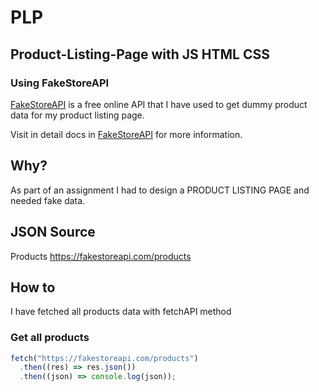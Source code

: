 # PLP
## Product-Listing-Page with JS HTML CSS
### Using FakeStoreAPI

[FakeStoreAPI](https://fakestoreapi.com) is a free online API that I have used to get dummy product data for my product listing page.

Visit in detail docs in [FakeStoreAPI](https://fakestoreapi.com) for more information.

## Why?
As part of an assignment I had to design a PRODUCT LISTING PAGE and needed fake data.

## JSON Source
Products https://fakestoreapi.com/products

## How to
I have fetched all products data with fetchAPI method

### Get all products
```js
fetch("https://fakestoreapi.com/products")
  .then((res) => res.json())
  .then((json) => console.log(json));
```
